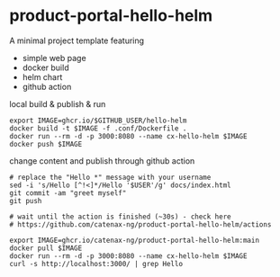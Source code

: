 # product-portal-hello-helm

A minimal project template featuring
- simple web page
- docker build
- helm chart
- github action


local build & publish & run

    export IMAGE=ghcr.io/$GITHUB_USER/hello-helm
    docker build -t $IMAGE -f .conf/Dockerfile .
    docker run --rm -d -p 3000:8080 --name cx-hello-helm $IMAGE
    docker push $IMAGE


change content and publish through github action

    # replace the "Hello *" message with your username
    sed -i 's/Hello [^!<]*/Hello '$USER'/g' docs/index.html
    git commit -am "greet myself"
    git push

    # wait until the action is finished (~30s) - check here
    # https://github.com/catenax-ng/product-portal-hello-helm/actions

    export IMAGE=ghcr.io/catenax-ng/product-portal-hello-helm:main
    docker pull $IMAGE
    docker run --rm -d -p 3000:8080 --name cx-hello-helm $IMAGE
    curl -s http://localhost:3000/ | grep Hello

